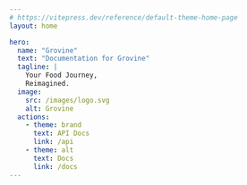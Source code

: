 ```yaml
---
# https://vitepress.dev/reference/default-theme-home-page
layout: home

hero:
  name: "Grovine"
  text: "Documentation for Grovine"
  tagline: |
    Your Food Journey,
    Reimagined.
  image:
    src: /images/logo.svg
    alt: Grovine
  actions:
    - theme: brand
      text: API Docs
      link: /api
    - theme: alt
      text: Docs
      link: /docs
---
```


